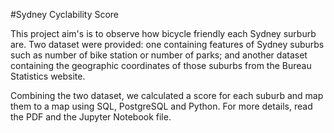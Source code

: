 #Sydney Cyclability Score

This project aim's is to observe how bicycle friendly each Sydney surburb are. Two dataset were provided: one containing features of Sydney suburbs such as number of bike station or number of parks; and another dataset containing the geographic coordinates of those suburbs from the Bureau Statistics website.

Combining the two dataset, we calculated a score for each suburb and map them to a map using SQL, PostgreSQL and Python. For more details, read the PDF and the Jupyter Notebook file.